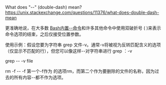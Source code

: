 What does "--" (double-dash) mean?
https://unix.stackexchange.com/questions/11376/what-does-double-dash-mean

更准确地说，在大多数 [Bash内置--命令](https://www.gnu.org/software/bash/manual/html_node/Bash-Builtins.html)和许多其他命令中使用双破折号 ( )来表示命令选项的结束，之后仅接受位置参数。

使用示例：假设您要为字符串 grep 文件-v。通常-v将被视为反转匹配含义的选项（仅显示不匹配的行），但您可以像这样--对字符串进行 grep ：-v

grep -- -v file



rm -f -- -f
第一个-f作为 的选项rm，而第二个作为要删除的文件的名称，因为过去的所有内容--都不作为选项。
